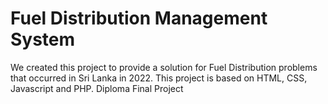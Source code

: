 # Fuel Distribution Management System
 We created this project to provide a solution for Fuel Distribution problems that occurred in Sri Lanka in 2022.
 This project is based on HTML, CSS, Javascript and PHP.
 Diploma Final Project
  

